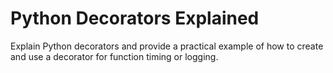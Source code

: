 # Python Decorators Explained

Explain Python decorators and provide a practical example of how to create and use a decorator for function timing or logging.